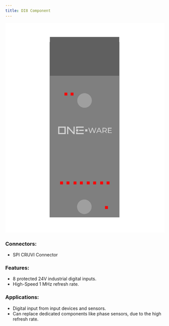 ```yaml
---
title: DI8 Component
---
```


![DI8 Component](img/Component_DI8.png)

### Connectors:
- SPI CRUVI Connector

### Features:
- 8 protected 24V industrial digital inputs.
- High-Speed 1 MHz refresh rate.

### Applications:
- Digital input from input devices and sensors.
- Can replace dedicated components like phase sensors, due to the high refresh rate.
